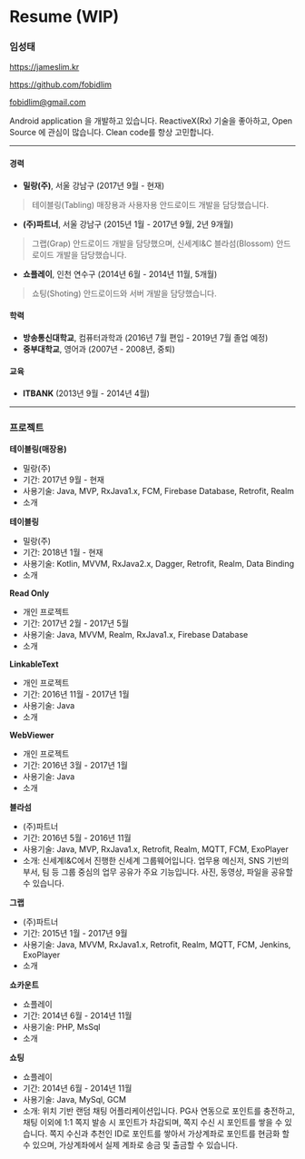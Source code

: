 # Resume (WIP)

### 임성태

https://jameslim.kr

https://github.com/fobidlim

<fobidlim@gmail.com>

Android application 을 개발하고 있습니다.
ReactiveX(Rx) 기술을 좋아하고, Open Source 에 관심이 많습니다. Clean code를 항상 고민합니다.

---

#### 경력

- **밀랑(주)**, 서울 강남구 (2017년 9월 - 현재)

> 테이블링(Tabling) 매장용과 사용자용 안드로이드 개발을 담당했습니다.

- **(주)파트너**, 서울 강남구 (2015년 1월 - 2017년 9월, 2년 9개월)

> 그랩(Grap) 안드로이드 개발을 담당했으며, 신세계I&C 블라섬(Blossom) 안드로이드 개발을 담당했습니다.

- **쇼플레이**, 인천 연수구 (2014년 6월 - 2014년 11월, 5개월)

> 쇼팅(Shoting) 안드로이드와 서버 개발을 담당했습니다.

#### 학력

- **방송통신대학교**, 컴퓨터과학과 (2016년 7월 편입 - 2019년 7월 졸업 예정)
- **중부대학교**, 영어과 (2007년 - 2008년, 중퇴)

#### 교육

- **ITBANK** (2013년 9월 - 2014년 4월)

---

### 프로젝트

**테이블링(매장용)**
- 밀랑(주)
- 기간: 2017년 9월 - 현재
- 사용기술: Java, MVP, RxJava1.x, FCM, Firebase Database, Retrofit, Realm
- 소개

**테이블링**
- 밀랑(주)
- 기간: 2018년 1월 - 현재
- 사용기술: Kotlin, MVVM, RxJava2.x, Dagger, Retrofit, Realm, Data Binding
- 소개

**Read Only**
- 개인 프로젝트
- 기간: 2017년 2월 - 2017년 5월
- 사용기술: Java, MVVM, Realm, RxJava1.x, Firebase Database
- 소개

**LinkableText**
- 개인 프로젝트
- 기간: 2016년 11월 - 2017년 1월
- 사용기술: Java
- 소개

**WebViewer**
- 개인 프로젝트
- 기간: 2016년 3월 - 2017년 1월
- 사용기술: Java
- 소개

**블라섬**
- (주)파트너
- 기간: 2016년 5월 - 2016년 11월
- 사용기술: Java, MVP, RxJava1.x, Retrofit, Realm, MQTT, FCM, ExoPlayer
- 소개: 신세계I&C에서 진행한 신세계 그룹웨어입니다. 업무용 메신저, SNS 기반의 부서, 팀 등 그룹 중심의 업무 공유가 주요 기능입니다. 사진, 동영상, 파일을 공유할 수 있습니다.

**그랩**
- (주)파트너
- 기간: 2015년 1월 - 2017년 9월
- 사용기술: Java, MVVM, RxJava1.x, Retrofit, Realm, MQTT, FCM, Jenkins, ExoPlayer
- 소개

**쇼카운트**
- 쇼플레이
- 기간: 2014년 6월 - 2014년 11월
- 사용기술: PHP, MsSql
- 소개

**쇼팅**
- 쇼플레이
- 기간: 2014년 6월 - 2014년 11월
- 사용기술: Java, MySql, GCM
- 소개: 위치 기반 랜덤 채팅 어플리케이션입니다. PG사 연동으로 포인트를 충전하고, 채팅 이외에 1:1 쪽지 발송 시 포인트가 차감되며, 쪽지 수신 시 포인트를 쌓을 수 있습니다. 쪽지 수신과 추천인 ID로 포인트를 쌓아서 가상계좌로 포인트를 현금화 할 수 있으며, 가상계좌에서 실제 계좌로 송금 및 출금할 수 있습니다.
